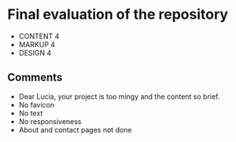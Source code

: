 # Final evaluation of the repository
- CONTENT  4
- MARKUP  4
- DESIGN 4

## Comments
- Dear Lucia, your project is too mingy and the content so brief.
- No favicon
- No text
- No responsiveness
- About and contact pages not done
